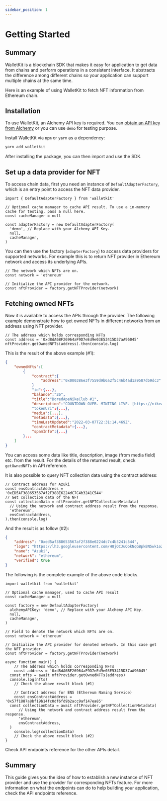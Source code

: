 ```yaml
---
sidebar_position: 1
---
```

# Getting Started

## Summary

WalletKit is a blockchain SDK that makes it easy for application to get data from chains and perform operations in a consistent interface. It abstracts the difference among different chains so your application can support multiple chains at the same time.

Here is an example of using WalletKit to fetch NFT information from Ethereum chain.

## Installation

To use WalletKit, an Alchemy API key is required. You can [obtain an API key from Alchemy](https://docs.alchemy.com/reference/using-the-alchemy-sdk#setting-up-the-alchemy-sdk) or you can use `demo` for testing purpose.

Install WalletKit via `npm` or `yarn` as a dependency:

```bash
yarn add walletkit
```

After installing the package, you can then import and use the SDK.

## Set up a data provider for NFT

To access chain data, first you need an instance of `DefaultAdapterFactory`, which is an entry point to access the NFT data provider.

```tsx
import { DefaultAdapterFactory } from 'walletkit'

// Optional cache manager to cache API result. To use a in-memory cache for testing, pass a null here.
const cacheManager = null

const adapterFactory = new DefaultAdapterFactory(
  'demo', // Replace with your Alchemy API Key.
  null,
  cacheManager,
)
```

You can then use the factory (`adapterFactory`) to access data providers for supported networks. For example this is to return NFT provider in Ethereum network and access its underlying APIs.

```tsx
// The network which NFTs are on.
const network = 'ethereum'

// Initialize the API provider for the network.
const nftProvider = factory.getNFTProvider(network)
```

## Fetching owned NFTs

Now it is available to access the APIs through the provider. The following example demonstrate how to get owned NFTs in different networks from an address using NFT provider.

```tsx
// The address which holds corresponding NFTs
const address = '0xd8dA6BF26964aF9D7eEd9e03E53415D37aA96045'
nftProvider.getOwnedNFTs(address).then(console.log)
```

This is the result of the above example (#1):

```json
{
	"ownedNfts":[
		{
			"contract":{
				"address":"0x000386e3f7559d9b6a2f5c46b4ad1a9587d59dc3"
			}
			"id":{...},
			"balance":"26",
			"title":"BoredApeNikeClub #1",
			"description":"COUNTDOWN OVER. MINTING LIVE. [https://nikeape.xyz](https://nikeape.xyz)"
			"tokenUri":{...},
			"media":[...],
			"metadata":{...},
			"timeLastUpdated":"2022-03-07T22:31:14.469Z",
			"contractMetadata":{...},
			"spamInfo":{...}
		}...
	]
}
```

You can access some data like title, description, image (from media field) etc. from the result. For the details of the returned result, check `getOwnedNFTs` in API reference.

It is also possible to query NFT collection data using the contract address:

```tsx
// Contract address for Azuki
const ensContractAddress = '0xED5AF388653567Af2F388E6224dC7C4b3241C544'
// Get collection data of the NFT
const collectionData = nftProvider.getNFTCollectionMetadata(
  // Using the network and contract address result from the response.
  'ethereum',
  ensContractAddress,
).then(console.log)
```

And the result is as follow (#2):

```json
{
	"address": "0xed5af388653567af2f388e6224dc7c4b3241c544",
	"logo": "https://lh3.googleusercontent.com/H8jOCJuQokNqGBpkBN5wk1oZwO7LM8bNnrHCaekV2nKjnCqw6UB5oaH8XyNeBDj6bA_n1mjejzhFQUP3O1NfjFLHr3FOaeHcTOOT=s120",
	"name": "Azuki",
	"network": "ethereum",
	"verified": true
}
```

The following is the complete example of the above code blocks.

```tsx
import walletkit from 'walletkit'

// Optional cache manager, used to cache API result
const cacheManager = null

const factory = new DefaultAdapterFactory(
  alchemyAPIKey: 'demo', // Replace with your Alchemy API Key.
  null,
  cacheManager,
)

// Field to denote the network which NFTs are on.
const network = 'ethereum'

// Initialize the API provider for denoted network. In this case get the NFT provider.
const nftProvider = factory.getNFTProvider(network)

async function main() {
	// The address which holds corresponding NFTs
	const address = '0xd8dA6BF26964aF9D7eEd9e03E53415D37aA96045'
  const nfts = await nftProvider.getOwnedNFTs(address)
  console.log(nfts)
	// Check the above result block (#1)

	// Contract address for ENS (Ethereum Naming Service)
	const ensContractAddress = '0x57f1887a8bf19b14fc0df6fd9b2acc9af147ea85'
  const collectionData = await nftProvider.getNFTCollectionMetadata(
	  // Using the network and contract address result from the response.
	  'ethereum',
	  ensContractAddress,
  )
	console.log(collectionData)
	// Check the above result block (#2)
}
```

Check API endpoints reference for the other APIs detail.

## Summary

This guide gives you the idea of how to establish a new instance of NFT provider and use the provider for corresponding NFTs feature. For more information on what the endpoints can do to help building your application, check the API endpoints reference.
